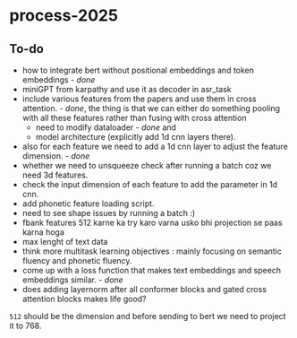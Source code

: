 # process-2025

## To-do 
- how to integrate bert without positional embeddings and token embeddings - *done*
- miniGPT from karpathy and use it as decoder in asr_task
- include various features from the papers and use them in cross attention. - *done*, the thing is that we can either do something pooling with all these features rather than fusing with cross attention
    - need to modify dataloader - *done* and 
    - model architecture (explicitly add 1d cnn layers there). 
- also for each feature we need to add a 1d cnn layer to adjust the feature dimension. - *done*
- whether we need to unsqueeze check after running a batch coz we need 3d features.
- check the input dimension of each feature to add the parameter in 1d cnn.
- add phonetic feature loading script.
- need to see shape issues by running a batch :)
- fbank features 512 karne ka try karo varna usko bhi projection se paas karna hoga
- max lenght of text data
- think more multitask learning objectives : mainly focusing on semantic fluency and phonetic fluency.
- come up with a loss function that makes text embeddings and speech embeddings similar. - *done*
- does adding layernorm after all conformer blocks and gated cross attention blocks makes life good?

`512` should be the dimension and before sending to bert we need to project it to 768.